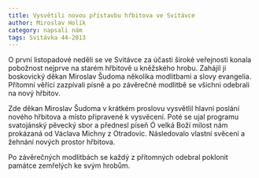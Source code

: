 ```yaml
---
title: Vysvětili novou přístavbu hřbitova ve Svitávce
author: Miroslav Holík
category: napsali nám
tags: Svitávka 44-2013
---
```


O první listopadové neděli se ve Svitávce za účasti široké veřejnosti konala pobožnost nejprve na starém hřbitově u kněžského hrobu. Zahájil ji boskovický děkan Miroslav Šudoma několika modlitbami a slovy evangelia. Přítomní věřící zazpívali písně a po závěrečné modlitbě se všichni odebrali na nový hřbitov.

Zde děkan Miroslav Šudoma v krátkém proslovu vysvětlil hlavní poslání nového hřbitova a místo připravené k vysvěcení. Poté se ujal programu svatojánský pěvecký sbor a přednesl píseň Ó velká Boží milost nám prokázaná od Václava Michny z Otradovic. Následovalo vlastní svěcení a žehnání nových prostor hřbitova. 

Po závěrečných modlitbách se každý z přítomných odebral poklonit památce zemřelých ke svým hrobům.